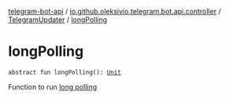 [telegram-bot-api](../../index.md) / [io.github.oleksivio.telegram.bot.api.controller](../index.md) / [TelegramUpdater](index.md) / [longPolling](./long-polling.md)

# longPolling

`abstract fun longPolling(): `[`Unit`](https://kotlinlang.org/api/latest/jvm/stdlib/kotlin/-unit/index.html)

Function to run [long polling](https://core.telegram.org/bots/api#getupdates)

